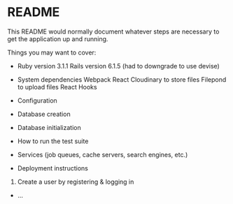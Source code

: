 # README

This README would normally document whatever steps are necessary to get the
application up and running.

Things you may want to cover:

* Ruby version 3.1.1 
Rails version 6.1.5 (had to downgrade to use devise)

* System dependencies
Webpack
React
Cloudinary to store files
Filepond to upload files
React Hooks

* Configuration


* Database creation


* Database initialization

* How to run the test suite

* Services (job queues, cache servers, search engines, etc.)

* Deployment instructions
1. Create a user by registering & logging in


* ...
